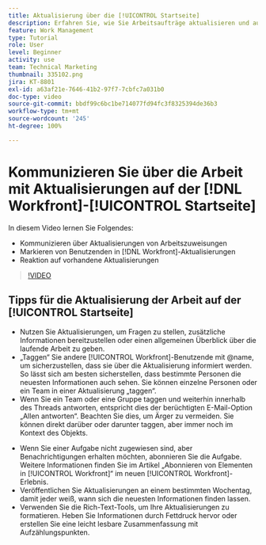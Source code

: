 ```yaml
---
title: Aktualisierung über die [!UICONTROL Startseite]
description: Erfahren Sie, wie Sie Arbeitsaufträge aktualisieren und auf bestehende Aktualisierungen reagieren können. Taggen Sie  [!DNL Workfront] -Benutzende in Aktualisierungen, um sie über die Kommunikation zu informieren.
feature: Work Management
type: Tutorial
role: User
level: Beginner
activity: use
team: Technical Marketing
thumbnail: 335102.png
jira: KT-8801
exl-id: a63af21e-7646-41b2-97f7-7cbfc7a031b0
doc-type: video
source-git-commit: bbdf99c6bc1be714077fd94fc3f8325394de36b3
workflow-type: tm+mt
source-wordcount: '245'
ht-degree: 100%

---
```


# Kommunizieren Sie über die Arbeit mit Aktualisierungen auf der [!DNL Workfront]-[!UICONTROL Startseite]

In diesem Video lernen Sie Folgendes:

* Kommunizieren über Aktualisierungen von Arbeitszuweisungen
* Markieren von Benutzenden in [!DNL Workfront]-Aktualisierungen
* Reaktion auf vorhandene Aktualisierungen

>[!VIDEO](https://video.tv.adobe.com/v/3445286/?quality=12&learn=on&enablevpops=1&captions=ger)

## Tipps für die Aktualisierung der Arbeit auf der [!UICONTROL Startseite]

* Nutzen Sie Aktualisierungen, um Fragen zu stellen, zusätzliche Informationen bereitzustellen oder einen allgemeinen Überblick über die laufende Arbeit zu geben.
* „Taggen“ Sie andere [!UICONTROL Workfront]-Benutzende mit @name, um sicherzustellen, dass sie über die Aktualisierung informiert werden. So lässt sich am besten sicherstellen, dass bestimmte Personen die neuesten Informationen auch sehen. Sie können einzelne Personen oder ein Team in einer Aktualisierung „taggen“.
* Wenn Sie ein Team oder eine Gruppe taggen und weiterhin innerhalb des Threads antworten, entspricht dies der berüchtigten E-Mail-Option „Allen antworten“. Beachten Sie dies, um Ärger zu vermeiden. Sie können direkt darüber oder darunter taggen, aber immer noch im Kontext des Objekts.

<!--
paragraph below needs a hyperlink to an article
-->

* Wenn Sie einer Aufgabe nicht zugewiesen sind, aber Benachrichtigungen erhalten möchten, abonnieren Sie die Aufgabe. Weitere Informationen finden Sie im Artikel „Abonnieren von Elementen in [!UICONTROL Workfront]“ im neuen [!UICONTROL Workfront]-Erlebnis.
* Veröffentlichen Sie Aktualisierungen an einem bestimmten Wochentag, damit jeder weiß, wann sich die neuesten Informationen finden lassen.
* Verwenden Sie die Rich-Text-Tools, um Ihre Aktualisierungen zu formatieren. Heben Sie Informationen durch Fettdruck hervor oder erstellen Sie eine leicht lesbare Zusammenfassung mit Aufzählungspunkten.

<!--
learn more URLs
-->
